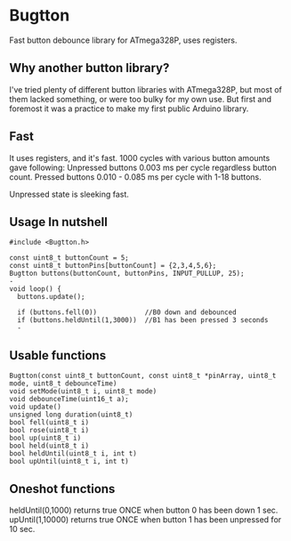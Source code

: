 # Bugtton
Fast button debounce library for ATmega328P, uses registers.

## Why another button library?
I've tried plenty of different button libraries with ATmega328P, but most of them lacked something, or were too bulky for my own use.
But first and foremost it was a practice to make my first public Arduino library.

## Fast
It uses registers, and it's fast. 1000 cycles with various button amounts gave following:
Unpressed buttons 0.003 ms per cycle regardless button count.
Pressed buttons 0.010 - 0.085 ms per cycle with 1-18 buttons.

Unpressed state is sleeking fast.

## Usage In nutshell
```
#include <Bugtton.h>

const uint8_t buttonCount = 5;
const uint8_t buttonPins[buttonCount] = {2,3,4,5,6};
Bugtton buttons(buttonCount, buttonPins, INPUT_PULLUP, 25);
-
void loop() {
  buttons.update();
  
  if (buttons.fell(0))            //B0 down and debounced
  if (buttons.heldUntil(1,3000))  //B1 has been pressed 3 seconds
  -
```

## Usable functions
```
Bugtton(const uint8_t buttonCount, const uint8_t *pinArray, uint8_t mode, uint8_t debounceTime)
void setMode(uint8_t i, uint8_t mode)
void debounceTime(uint16_t a);       
void update()
unsigned long duration(uint8_t)
bool fell(uint8_t i)
bool rose(uint8_t i)
bool up(uint8_t i)
bool held(uint8_t i)
bool heldUntil(uint8_t i, int t)
bool upUntil(uint8_t i, int t)
```

## Oneshot functions
heldUntil(0,1000) returns true ONCE when button 0 has been down 1 sec.
upUntil(1,10000) returns true ONCE when button 1 has been unpressed for 10 sec.